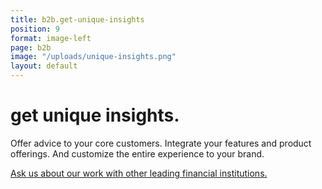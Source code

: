 ```yaml
---
title: b2b.get-unique-insights
position: 9
format: image-left
page: b2b
image: "/uploads/unique-insights.png"
layout: default
---
```


# get unique insights.
Offer advice to your core customers. Integrate your features and product offerings. And customize the entire experience to your brand.

<a href="mailto:partnerships@plynty.com">Ask us about our work with other leading financial institutions.</a>
